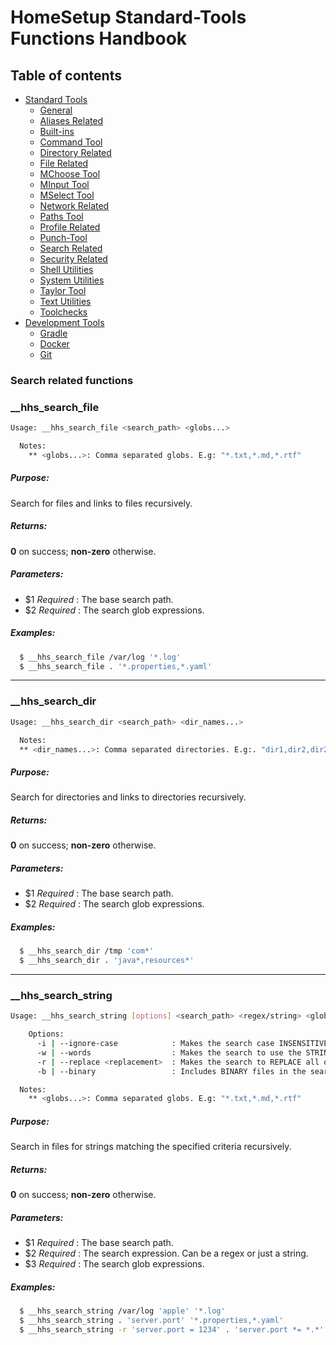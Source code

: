 # HomeSetup Standard-Tools Functions Handbook

## Table of contents

<!-- toc -->
- [Standard Tools](../../functions.md#standard-tools)
  * [General](general.md)
  * [Aliases Related](aliases-related.md)
  * [Built-ins](built-ins.md)
  * [Command Tool](command-tool.md)
  * [Directory Related](directory-related.md)
  * [File Related](file-related.md)
  * [MChoose Tool](mchoose-tool.md)
  * [MInput Tool](minput-tool.md)
  * [MSelect Tool](mselect-tool.md)
  * [Network Related](network-related.md)
  * [Paths Tool](paths-tool.md)
  * [Profile Related](profile-related.md)
  * [Punch-Tool](punch-tool.md)
  * [Search Related](search-related.md)
  * [Security Related](security-related.md)
  * [Shell Utilities](shell-utilities.md)
  * [System Utilities](system-utilities.md)
  * [Taylor Tool](taylor-tool.md)
  * [Text Utilities](text-utilities.md)
  * [Toolchecks](toolchecks.md)
- [Development Tools](../../functions.md#development-tools)
  * [Gradle](../dev-tools/gradle-tools.md)
  * [Docker](../dev-tools/docker-tools.md)
  * [Git](../dev-tools/git-tools.md)
<!-- tocstop -->


### Search related functions

### __hhs_search_file

```bash
Usage: __hhs_search_file <search_path> <globs...>

  Notes:
    ** <globs...>: Comma separated globs. E.g: "*.txt,*.md,*.rtf"
```

##### **Purpose**:

Search for files and links to files recursively.

##### **Returns**:

**0** on success; **non-zero** otherwise.

##### **Parameters**: 

  - $1 _Required_     : The base search path.
  - $2 _Required_     : The search glob expressions.

##### **Examples:**

```bash
  $ __hhs_search_file /var/log '*.log'
  $ __hhs_search_file . '*.properties,*.yaml'
```

------
### __hhs_search_dir

```bash
Usage: __hhs_search_dir <search_path> <dir_names...>

  Notes:
  ** <dir_names...>: Comma separated directories. E.g:. "dir1,dir2,dir2"
```

##### **Purpose**:

Search for directories and links to directories recursively.

##### **Returns**:

**0** on success; **non-zero** otherwise.

##### **Parameters**: 

  - $1 _Required_     : The base search path.
  - $2 _Required_     : The search glob expressions.

##### **Examples:**

```bash
  $ __hhs_search_dir /tmp 'com*'
  $ __hhs_search_dir . 'java*,resources*'
```

------
### __hhs_search_string

```bash
Usage: __hhs_search_string [options] <search_path> <regex/string> <globs>

    Options:
      -i | --ignore-case            : Makes the search case INSENSITIVE.
      -w | --words                  : Makes the search to use the STRING words instead of a REGEX.
      -r | --replace <replacement>  : Makes the search to REPLACE all occurrences by the replacement string.
      -b | --binary                 : Includes BINARY files in the search.

  Notes:
    ** <globs...>: Comma separated globs. E.g: "*.txt,*.md,*.rtf"
```

##### **Purpose**:

Search in files for strings matching the specified criteria recursively.

##### **Returns**:

**0** on success; **non-zero** otherwise.

##### **Parameters**: 

  - $1 _Required_     : The base search path.
  - $2 _Required_     : The search expression. Can be a regex or just a string.
  - $3 _Required_     : The search glob expressions.

##### **Examples:**

```bash
  $ __hhs_search_string /var/log 'apple' '*.log'
  $ __hhs_search_string . 'server.port' '*.properties,*.yaml'
  $ __hhs_search_string -r 'server.port = 1234' . 'server.port *= *.*' '*.properties,*.yaml'
```
